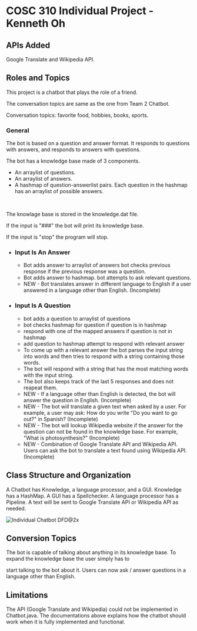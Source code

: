 # COSC 310 Individual Project -  Kenneth Oh

## APIs Added
Google Translate and Wikipedia API.

## Roles and Topics

<p>
This project is a chatbot that plays the role of a friend.
</p>
<p>
The conversation topics are same as the one from Team 2 Chatbot.
  
<p>Conversation topics: favorite food, hobbies, books, sports.</p>


### General

</li>

The bot is based on a question and answer format. It responds to questions with answers, and responds to answers with questions.

The bot has a knowledge base made of 3 components.
<ul>
<li>An arraylist of questions.</li>
<li>An arraylist of answers.</li>
<li>A hashmap of question-answerlist pairs. Each question in the hashmap has an arraylist of possible answers.</li>
</ul>
<br>
<p>
The knowlage base is stored in the knowledge.dat file.

If the input is "###" the bot will print its knowledge base.

If the input is "stop" the program will stop.
</p>

</ul>

<ul>
<li>

### Input Is An Answer
<ul>
<li>Bot adds answer to arraylist of answers bot checks previous response if the previous response was a question.</li>
<li>Bot adds answer to hashmap. bot attempts to ask relevant questions.</li>
<li>NEW - Bot translates answer in different language to English if a user answered in a language other than English. (Incomplete)</li>
</ul>
</li>


<li>

### Input Is A Question
<ul>
<li>bot adds a question to arraylist of questions</li>

<li>bot checks hashmap for question if question is in hashmap</li>

<li>respond with one of the mapped answers if question is not in hashmap</li>

<li>add question to hashmap attempt to respond with relevant answer</li>
  
<li>To come up with a relevant answer the bot parses the input string into words and then tries to respond with a string containing those words.</li>

<li>The bot will respond with a string that has the most matching words with the input string.</li>

<li>The bot also keeps track of the last 5 responses and does not reapeat them.</li>

<li>NEW - If a language other than English is detected, the bot will answer the question in English. (Incomplete)</li>

<li>NEW - The bot will translate a given text when asked by a user. For example, a user may ask: How do you write "Do you want to go out?" in Spanish? (Incomplete)</li>

<li>NEW - The bot will lookup Wikipedia website if the answer for the question can not be found in the knowledge base. For example, "What is photosynthesis?" (Incomplete)</li>

<li>NEW - Combination of Google Translate API and Wikipedia API. Users can ask the bot to translate a text found using Wikipedia API. (Incomplete)</li>
</ul>
</li>
</ul>


## Class Structure and Organization
A Chatbot has Knowledge, a language processor, and a GUI. Knowledge has a HashMap. A GUI has a Spellchecker. A language processor has a Pipeline. A text will be sent to Google Translate API or Wikipedia API as needed.

![Individual Chatbot DFD@2x](https://user-images.githubusercontent.com/77301335/115102976-fa737e00-9f13-11eb-9acb-df2d78bfb9c3.png)


## Conversion Topics

The bot is capable of talking about anything in its knowledge base. To expand the knowledge base the user simply has to 

start talking to the bot about it. Users can now ask / answer questions in a language other than English.


## Limitations

The API (Google Translate and Wikipedia) could not be implemented in Chatbot.java. The documentations above explains how the chatbot should work when it is fully implemented and functional.



